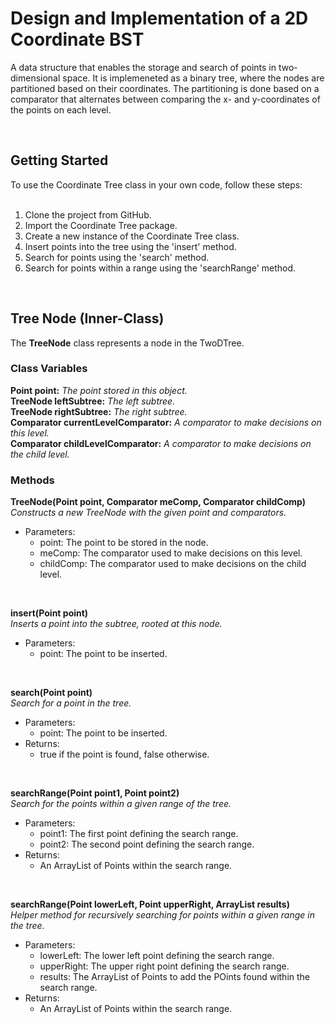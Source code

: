 <h1>Design and Implementation of a 2D Coordinate BST</h1>
 
 
 
<!-- Program Description -->
A data structure that enables the storage and search of points in two-dimensional space. It is implemeneted as a binary tree, where the nodes are partitioned based on their coordinates. The partitioning is done based on a comparator that alternates between comparing the x- and y-coordinates of the points on each level.

<br>



<!-- Getting Started -->
<h2>Getting Started</h2>
To use the Coordinate Tree class in your own code, follow these steps:
<br><br>

1. Clone the project from GitHub.
2. Import the Coordinate Tree package.
3. Create a new instance of the Coordinate Tree class.
4. Insert points into the tree using the 'insert' method.
5. Search for points using the 'search' method.
6. Search for points within a range using the 'searchRange' method.

<br>



<!-- Tree Node -->
<h2>Tree Node (Inner-Class)</h2>

The <b>TreeNode</b> class represents a node in the TwoDTree.

<h3>Class Variables</h3>
<b>Point point:</b> <i>The point stored in this object.</i> <br>
<b>TreeNode leftSubtree:</b> <i>The left subtree.</i> <br>
<b>TreeNode rightSubtree:</b> <i>The right subtree.</i> <br>
<b>Comparator<Point> currentLevelComparator:</b> <i>A comparator to make decisions on this level.</i> <br>
 <b>Comparator<Point> childLevelComparator:</b> <i>A comparator to make decisions on the child level.</i> <br>

<h3>Methods</h3>
<b>TreeNode(Point point, Comparator<Point> meComp, Comparator<Point> childComp)</b> <br>
<i>Constructs a new TreeNode with the given point and comparators.</i> <br>
 
- Parameters:
  - point: The point to be stored in the node.
  - meComp: The comparator used to make decisions on this level.
  - childComp: The comparator used to make decisions on the child level.
 
 <br>
 
<b>insert(Point point)</b> <br>
 <i>Inserts a point into the subtree, rooted at this node.</i> <br>
 
- Parameters:
  - point: The point to be inserted.
 
<br>
 
<b>search(Point point)</b> <br>
<i>Search for a point in the tree.</i> <br>

- Parameters:
  - point: The point to be inserted.
- Returns:
  - true if the point is found, false otherwise.
 
<br>
 
<b>searchRange(Point point1, Point point2)</b> <br>
<i>Search for the points within a given range of the tree.</i> <br>

- Parameters:
  - point1: The first point defining the search range.
  - point2: The second point defining the search range.
- Returns:
  - An ArrayList of Points within the search range.
 
<br>
 
<b>searchRange(Point lowerLeft, Point upperRight, ArrayList<Point> results)</b> <br>
<i>Helper method for recursively searching for points within a given range in the tree.</i> <br>
 
- Parameters:
  - lowerLeft: The lower left point defining the search range.
  - upperRight: The upper right point defining the search range.
  - results: The ArrayList of Points to add the POints found within the search range.
- Returns:
  - An ArrayList of Points within the search range.
